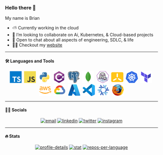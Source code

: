 ### Hello there 👋

<!--
**BriianPowell/BriianPowell** is a ✨ _special_ ✨ repository because its `README.md` (this file) appears on your GitHub profile.

Here are some ideas to get you started:

- 🔭 I’m currently working on ...
- 🌱 I’m currently learning ...
- 👯 I’m looking to collaborate on ...
- 🤔 I’m looking for help with ...
- 💬 Ask me about ...
- 📫 How to reach me: ...
- 😄 Pronouns: ...
- ⚡ Fun fact: ...
-->

My name is Brian

* ⛅ Currently working in the cloud
* 👯 I’m looking to collaborate on Ai, Kubernetes, & Cloud-based projects
* 💬 Open to chat about all aspects of engineering, SDLC, & life
* 🧑‍💻 Checkout my [website](https://powell.place)

---

#### 🛠 Languages and Tools

<div id="languages_and_tools" align="center">
  <img src="https://github.com/devicons/devicon/blob/master/icons/typescript/typescript-original.svg" title="Typescript" alt="Typescript" width="40" height="40"/>&nbsp;
  <img src="https://github.com/devicons/devicon/blob/master/icons/javascript/javascript-original.svg" title="JavaScript" alt="JavaScript" width="40" height="40"/>&nbsp;
  <img src="https://github.com/devicons/devicon/blob/master/icons/python/python-original.svg" title="Python" alt="Python" width="40" height="40"/>&nbsp;
  <img src="https://github.com/devicons/devicon/blob/master/icons/csharp/csharp-original.svg" title="CSharp" alt="CSharp" width="40" height="40"/>&nbsp;
  <img src="https://github.com/devicons/devicon/blob/master/icons/postgresql/postgresql-original.svg" title="Postgresql" alt="Postgresql" width="40" height="40"/>&nbsp;
  <img src="https://github.com/devicons/devicon/blob/master/icons/mongodb/mongodb-original.svg" title="MongoDB" alt="MongoDB" width="40" height="40"/>&nbsp;
  <img src="https://github.com/devicons/devicon/blob/master/icons/podman/podman-original.svg" title="Podman" alt="Podman" width="40" height="40"/>&nbsp;
  <img src="https://github.com/devicons/devicon/blob/master/icons/k3s/k3s-original.svg" title="k3s" alt="k3s" width="40" height="40"/>&nbsp;
  <img src="https://github.com/devicons/devicon/blob/master/icons/kubernetes/kubernetes-plain.svg" title="Kubernetes" alt="Kubernetes" width="40" height="40"/>&nbsp;
  <img src="https://github.com/devicons/devicon/blob/master/icons/terraform/terraform-original.svg" title="Terraform" alt="Terraform" width="40" height="40"/>&nbsp;
  <img src="https://github.com/devicons/devicon/blob/master/icons/amazonwebservices/amazonwebservices-plain-wordmark.svg" title="AWS" alt="AWS" width="40" height="40"/>&nbsp;
  <img src="https://github.com/devicons/devicon/blob/master/icons/googlecloud/googlecloud-original.svg" title="Google Cloud" alt="Google Cloud" width="40" height="40"/>&nbsp;
  <img src="https://github.com/devicons/devicon/blob/master/icons/azure/azure-original.svg" title="Azure" alt="Azure" width="40" height="40"/>&nbsp;
  <img src="https://github.com/devicons/devicon/blob/master/icons/vscode/vscode-original.svg" title="VSCode" alt="VSCode" width="40" height="40"/>&nbsp;
  <img src="https://github.com/devicons/devicon/blob/master/icons/nixos/nixos-original.svg" title="NixOS" alt="NixOS" width="40" height="40"/>&nbsp;
  <img src="https://github.com/devicons/devicon/blob/master/icons/firefox/firefox-original.svg" title="Firefox" alt="Firefox" width="40" height="40"/>
</div>

---

#### 🙋‍♂️ Socials

<div id="badges" align="center">
  
  [![email](https://img.shields.io/badge/Email-brian@powell.place-cyan?style=for-the-badge)](mailto:brian@powell.place)
  [![linkedin](https://img.shields.io/badge/LinkedIn-blue?style=for-the-badge&logo=linkedin&logoColor=white)](https://www.linkedin.com/in/briianpowell)
  [![twitter](https://img.shields.io/badge/Twitter-1DA1F2?style=for-the-badge&logo=twitter&logoColor=white)](https://twitter.com/briianpowell)
  [![instagram](https://img.shields.io/badge/Instagram-E4405F?style=for-the-badge&logo=instagram&logoColor=white)](https://www.instagram.com/briianpowell/)
</div>

---

#### 🔥 Stats

<div id="graphs" align="center">
  
  [![profile-details](https://github-profile-summary-cards.vercel.app/api/cards/profile-details?username=briianpowell&theme=dracula)](https://github.com/vn7n24fzkq/github-profile-summary-cards)
  [![stat](https://github-profile-summary-cards.vercel.app/api/cards/stats?username=briianpowell&theme=dracula)](https://github.com/vn7n24fzkq/github-profile-summary-cards)
  [![repos-per-language](https://github-profile-summary-cards.vercel.app/api/cards/repos-per-language?username=briianpowell&theme=dracula)](https://github.com/vn7n24fzkq/github-profile-summary-cards)
</div>


